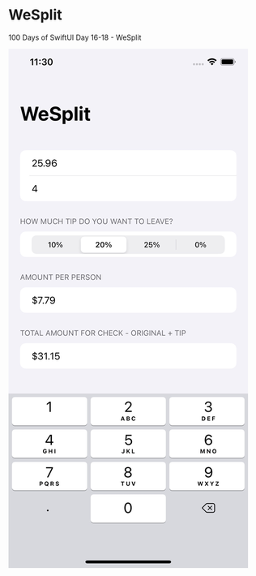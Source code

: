 # WeSplit
100 Days of SwiftUI Day 16-18 - WeSplit

![WeSplit Screenshot](<https://github.com/clearlynow/WeSplit/blob/main/WeSplit%20Screenshot.jpg>)
